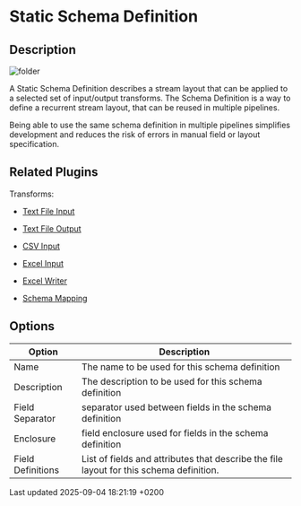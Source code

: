 <div id="header">

# Static Schema Definition

</div>

<div id="content">

<div class="sect1">

## Description

<div class="sectionbody">

<div class="paragraph">

<span class="image">![folder](../assets/images/icons/folder.svg)</span>

</div>

<div class="paragraph">

A Static Schema Definition describes a stream layout that can be applied to a selected set of input/output transforms. The Schema Definition is a way to define a recurrent stream layout, that can be reused in multiple pipelines.

</div>

<div class="paragraph">

Being able to use the same schema definition in multiple pipelines simplifies development and reduces the risk of errors in manual field or layout specification.

</div>

</div>

</div>

<div class="sect1">

## Related Plugins

<div class="sectionbody">

<div class="paragraph">

Transforms:

</div>

<div class="ulist">

  - [Text File Input](pipeline/transforms/textfileinput.L1Bun4ueHJ)

  - [Text File Output](pipeline/transforms/textfileoutput.L1Bun4ueHJ)

  - [CSV Input](pipeline/transforms/csvinput.L1Bun4ueHJ)

  - [Excel Input](pipeline/transforms/excelinput.L1Bun4ueHJ)

  - [Excel Writer](pipeline/transforms/excelwriter.L1Bun4ueHJ)

  - [Schema Mapping](pipeline/transforms/schemamapping.L1Bun4ueHJ)

</div>

</div>

</div>

<div class="sect1">

## Options

<div class="sectionbody">

| Option            | Description                                                                             |
| ----------------- | --------------------------------------------------------------------------------------- |
| Name              | The name to be used for this schema definition                                          |
| Description       | The description to be used for this schema definition                                   |
| Field Separator   | separator used between fields in the schema definition                                  |
| Enclosure         | field enclosure used for fields in the schema definition                                |
| Field Definitions | List of fields and attributes that describe the file layout for this schema definition. |

</div>

</div>

</div>

<div id="footer">

<div id="footer-text">

Last updated 2025-09-04 18:21:19 +0200

</div>

</div>
